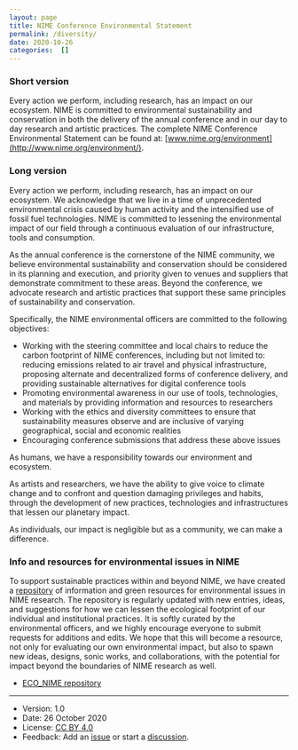 ```yaml
---
layout: page
title: NIME Conference Environmental Statement
permalink: /diversity/
date: 2020-10-26
categories:  []
---
```


### Short version

Every action we perform, including research, has an impact on our ecosystem. NIME is committed to environmental sustainability and conservation in both the delivery of the annual conference and in our day to day research and artistic practices. The complete NIME Conference Environmental Statement can be found at: [www.nime.org/environment](http://www.nime.org/environment/).


### Long version

Every action we perform, including research, has an impact on our ecosystem. We acknowledge that we live in a time of unprecedented environmental crisis caused by human activity and the intensified use of fossil fuel technologies. NIME is committed to lessening the environmental impact of our field through a continuous evaluation of our infrastructure, tools and consumption.

As the annual conference is the cornerstone of the NIME community, we believe environmental sustainability and conservation should be considered in its planning and execution, and priority given to venues and suppliers that demonstrate commitment to these areas. Beyond the conference, we advocate research and artistic practices that support these same principles of sustainability and conservation.

Specifically, the NIME environmental officers are committed to the following objectives:

- Working with the steering committee and local chairs to reduce the carbon footprint of NIME conferences, including but not limited to: reducing emissions related to air travel and physical infrastructure, proposing alternate and decentralized forms of conference delivery, and providing sustainable alternatives for digital conference tools
- Promoting environmental awareness in our use of tools, technologies, and materials by providing information and resources to researchers
- Working with the ethics and diversity committees to ensure that sustainability measures observe and are inclusive of varying geographical, social and economic realities
- Encouraging conference submissions that address these above issues

As humans, we have a responsibility towards our environment and ecosystem.

As artists and researchers, we have the ability to give voice to climate change and to confront and question damaging privileges and habits, through the development of new practices, technologies and infrastructures that lessen our planetary impact.

As individuals, our impact is negligible but as a community, we can make a difference.


### Info and resources for environmental issues in NIME

To support sustainable practices within and beyond NIME, we have created a [repository](https://github.com/NIME-conference/ECO_NIME) of information and green resources for environmental issues in NIME research. The repository is regularly updated with new entries, ideas, and suggestions for how we can lessen the ecological footprint of our individual and institutional practices. It is softly curated by the environmental officers, and we highly encourage everyone to submit requests for additions and edits. We hope that this will become a resource, not only for evaluating our own environmental impact, but also to spawn new ideas, designs, sonic works, and collaborations, with the potential for impact beyond the boundaries of NIME research as well.

- [ECO_NIME repository](https://github.com/NIME-conference/ECO_NIME)

-------------------------

- Version: 1.0
- Date: 26 October 2020
- License: [CC BY 4.0](https://creativecommons.org/licenses/by/4.0/)
- Feedback: Add an [issue](https://github.com/NIME-conference/nime-website/issues) or start a [discussion](https://forum.nime.org/).
